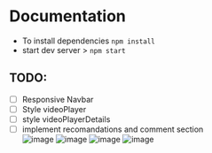 # Documentation
- To install dependencies `npm install`
- start dev server > `npm start`
## TODO: 
- [ ] Responsive Navbar
- [ ] Style videoPlayer
- [ ] style videoPlayerDetails 
- [ ] implement recomandations and comment section  
![image](https://user-images.githubusercontent.com/113830349/236775563-0ac01fa9-aae3-41e7-94f1-9f8892921bd6.png)
![image](https://user-images.githubusercontent.com/113830349/236775658-9bcdfdf7-9e78-4f9e-8744-94f0c254722b.png)
![image](https://user-images.githubusercontent.com/113830349/236775741-c1fa711c-339c-4947-818c-9cee0dea37af.png)
![image](https://user-images.githubusercontent.com/113830349/236776043-4443502e-71f1-4f0c-a031-3e74101b21d5.png)
